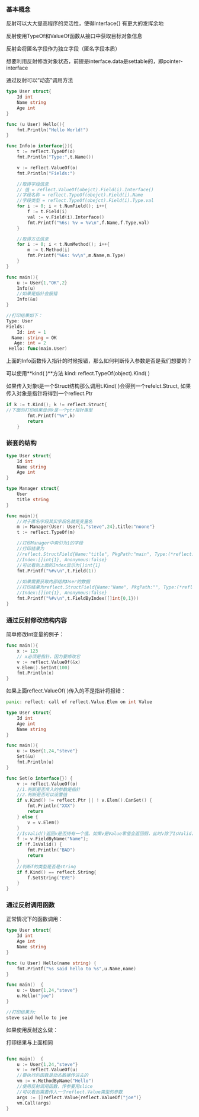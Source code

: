 ### 基本概念

反射可以大大提高程序的灵活性，使得Interface{} 有更大的发挥余地

反射使用TypeOf和ValueOf函数从接口中获取目标对象信息

反射会将匿名字段作为独立字段（匿名字段本质）

想要利用反射修改对象状态，前提是interface.data是settable的，即pointer-interface

通过反射可以“动态”调用方法

```go
type User struct{
	Id int
	Name string
	Age int
}

func (u User) Hello(){
	fmt.Println("Hello World!")
}

func Info(o interface{}){
	t := reflect.TypeOf(o)
	fmt.Println("Type:",t.Name())

	v := reflect.ValueOf(o)
	fmt.Println("Fields:")

	//取得字段信息
	// 值 = reflect.ValueOf(obejct).Field(i).Interface()
	//字段名称 = reflect.TypeOf(obejct).Field(i).Name
	//字段类型 = reflect.TypeOf(obejct).Field(i).Type.val
	for i := 0; i < t.NumField(); i++{
		f := t.Field(i)
		val := v.Field(i).Interface()
		fmt.Printf("%6s: %v = %v\n",f.Name,f.Type,val)
	}

	//取得方法信息
	for i := 0; i < t.NumMethod(); i++{
		m := t.Method(i)
		fmt.Printf("%6s: %v\n",m.Name,m.Type)
	}
}

func main(){
	u := User{1,"OK",2}
	Info(u)
	//如果是指针会报错
	Info(&u)
}

//打印结果如下：
Type: User
Fields:
    Id: int = 1
  Name: string = OK
   Age: int = 2
 Hello: func(main.User)

```

上面的Info函数传入指针的时候报错，那么如何判断传入参数是否是我们想要的？

可以使用**kind( )**方法   kind: reflect.TypeOf(object).Kind( )

如果传入对象t是一个Struct结构那么调用t.Kind( )会得到一个refelct.Struct, 如果传入对象是指针将得到一个reflect.Ptr

```go
if k := t.Kind(); k != reflect.Struct{
//下面的打印结果显示k是一个ptr指针类型
		fmt.Printf("%v",k)
		return
	}
```

### 嵌套的结构

```go
type User struct{
	Id int
	Name string
	Age int
}

type Manager struct{
	User
	title string
}

func main(){
	//对于匿名字段其实字段名就是变量名
	m := Manager{User: User{1,"steve",24},title:"noone"}
	t := reflect.TypeOf(m)

	//打印Manager中索引为1的字段
	//打印结果为
	//reflect.StructField{Name:"title", PkgPath:"main", Type:(*reflect.rtype)(0x10b37e0), Tag:"", Offset:0x20,
	//Index:[]int{1}, Anonymous:false}
	//可以看到上面的Index显示为[]int{1}
	fmt.Printf("%#v\n",t.Field(1))
	
	//如果需要获取内部结构User的数据
	//打印结果为reflect.StructField{Name:"Name", PkgPath:"", Type:(*reflect.rtype)(0x10b3920), Tag:"", Offset:0x8,
	//Index:[]int{1}, Anonymous:false}
	fmt.Printf("%#v\n",t.FieldByIndex([]int{0,1}))
}
```

### 通过反射修改结构内容

简单修改Int变量的例子：

```go
func main(){
	x := 123
	// x必须是指针，因为要修改它
	v := reflect.ValueOf(&x)
	v.Elem().SetInt(100)
	fmt.Println(x)
}
```

如果上面reflect.ValueOf( )传入的不是指针将报错：

```go
panic: reflect: call of reflect.Value.Elem on int Value
```

```go
type User struct{
	Id int
	Age int
	Name string
}

func main(){
	u := User{1,24,"steve"}
	Set(&u)
	fmt.Println(u)
}

func Set(o interface{}) {
	v := reflect.ValueOf(o)
	//1.判断是否传入的参数是指针
	//2.判断是否可以设置值
	if v.Kind() != reflect.Ptr || ! v.Elem().CanSet() {
		fmt.Println("XXX")
		return
	} else {
		v = v.Elem()
	}
	//IsValid()返回v是否持有一个值。如果v是Value零值会返回假，此时v除了IsValid、String、Kind之外的方法都会导	//致panic。
	f := v.FieldByName("Name");
	if !f.IsValid() {
		fmt.Println("BAD")
		return
	}
	//判断f的类型是否是string
	if f.Kind() == reflect.String{
		f.SetString("EVE")
	}
}
```

### 通过反射调用函数

正常情况下的函数调用：

```go
type User struct{
	Id int
	Age int
	Name string
}

func (u User) Hello(name string) {
	fmt.Printf("%s said hello to %s",u.Name,name)
}

func main()  {
	u := User{1,24,"steve"}
	u.Hello("joe")
}

//打印结果为:
steve said hello to joe

```

如果使用反射这么做：

打印结果与上面相同

```go

func main()  {
	u := User{1,24,"steve"}
	v := reflect.ValueOf(u)
	//要执行的函数是动态数据传进去的
	vm := v.MethodByName("Hello")
	//使用反射调用函数，传参要用slice
	//可以看到需要传入一个reflect.Value类型的参数
	args := []reflect.Value{reflect.ValueOf("joe")}
	vm.Call(args)
}
```

